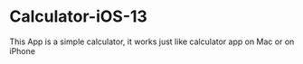 # Calculator-iOS-13

This App is a simple calculator, it works just like calculator app on Mac or on iPhone
